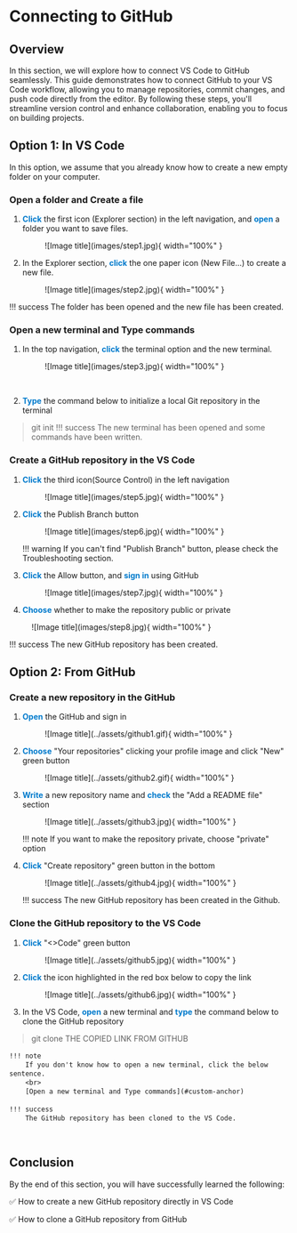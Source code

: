 # Connecting to GitHub

## Overview
In this section, we will explore how to connect VS Code to GitHub seamlessly. This guide demonstrates how to connect GitHub to your VS Code workflow, allowing you to manage repositories, commit changes, and push code directly from the editor. By following these steps, you'll streamline version control and enhance collaboration, enabling you to focus on building projects.

## Option 1: In VS Code
In this option, we assume that you already know how to create a new empty folder on your computer.
<br>

### Open a folder and Create a file
1. <span style="color: #007ACC;">**Click**</span> the first icon (Explorer section) in the left navigation, and <span style="color: #007ACC;">**open**</span> a folder you want to save files.

    <figure markdown="span">
      ![Image title](images/step1.jpg){ width="100%" }
    </figure>

2. In the Explorer section, <span style="color: #007ACC;">**click**</span> the one paper icon (New File...) to create a new file.

    <figure markdown="span">
      ![Image title](images/step2.jpg){ width="100%" }
    </figure>
!!! success
    The folder has been opened and the new file has been created.

<h3 id="custom-anchor">Open a new terminal and Type commands</h3>

1. In the top navigation, <span style="color: #007ACC;">**click**</span> the terminal option and the new terminal.

    <figure markdown="span">
      ![Image title](images/step3.jpg){ width="100%" }
    </figure><br>

2. <span style="color: #007ACC;">**Type**</span> the command below to initialize a local Git repository in the terminal
> git init
!!! success
    The new terminal has been opened and some commands have been written.

### Create a GitHub repository in the VS Code
1. <span style="color: #007ACC;">**Click**</span> the third icon(Source Control) in the left navigation

    <figure markdown="span">
      ![Image title](images/step5.jpg){ width="100%" }
    </figure>
  
2. <span style="color: #007ACC;">**Click**</span> the Publish Branch button

    <figure markdown="span">
      ![Image title](images/step6.jpg){ width="100%" }
    </figure>
    !!! warning
        If you can't find "Publish Branch" button, please check the Troubleshooting section.

3. <span style="color: #007ACC;">**Click**</span> the Allow button, and <span style="color: #007ACC;">**sign in**</span> using GitHub

    <figure markdown="span">
      ![Image title](images/step7.jpg){ width="100%" }
    </figure>

4. <span style="color: #007ACC;">**Choose**</span> whether to make the repository public or private

<figure markdown="span">
  ![Image title](images/step8.jpg){ width="100%" }
</figure>
!!! success
    The new GitHub repository has been created.

<br>

## Option 2: From GitHub

### Create a new repository in the GitHub
1. <span style="color: #007ACC;">**Open**</span> the GitHub and sign in

    <figure markdown="span">
      ![Image title](../assets/github1.gif){ width="100%" }
    </figure>

2. <span style="color: #007ACC;">**Choose**</span> "Your repositories" clicking your profile image and click "New" green button

    <figure markdown="span">
      ![Image title](../assets/github2.gif){ width="100%" }
    </figure>

3. <span style="color: #007ACC;">**Write**</span> a new repository name and <span style="color: #007ACC;">**check**</span> the "Add a README file" section

    <figure markdown="span">
      ![Image title](../assets/github3.jpg){ width="100%" }
    </figure>
    !!! note
        If you want to make the repository private, choose "private" option

4. <span style="color: #007ACC;">**Click**</span> "Create repository" green button in the bottom

    <figure markdown="span">
      ![Image title](../assets/github4.jpg){ width="100%" }
    </figure>
    !!! success
        The new GitHub repository has been created in the Github.

### Clone the GitHub repository to the VS Code
1. <span style="color: #007ACC;">**Click**</span> "<>Code" green button

    <figure markdown="span">
      ![Image title](../assets/github5.jpg){ width="100%" }
    </figure>

2. <span style="color: #007ACC;">**Click**</span> the icon highlighted in the red box below to copy the link

    <figure markdown="span">
      ![Image title](../assets/github6.jpg){ width="100%" }
    </figure>

3. In the VS Code, <span style="color: #007ACC;">**open**</span> a new terminal and <span style="color: #007ACC;">**type**</span> the command below to clone the GitHub repository
> git clone THE COPIED LINK FROM GITHUB

    !!! note
        If you don't know how to open a new terminal, click the below sentence.
        <br>
        [Open a new terminal and Type commands](#custom-anchor)

    !!! success
        The GitHub repository has been cloned to the VS Code.

<br>

## Conclusion
By the end of this section, you will have successfully learned the following:

:white_check_mark: How to create a new GitHub repository directly in VS Code

:white_check_mark: How to clone a GitHub repository from GitHub